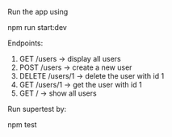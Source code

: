 Run the app using

npm run start:dev

Endpoints:

1. GET /users -> display all users
2. POST /users -> create a new user
3. DELETE /users/1 -> delete the user with id 1
4. GET /users/1 -> get the user with id 1
5. GET / -> show all users

Run supertest by:

npm test
